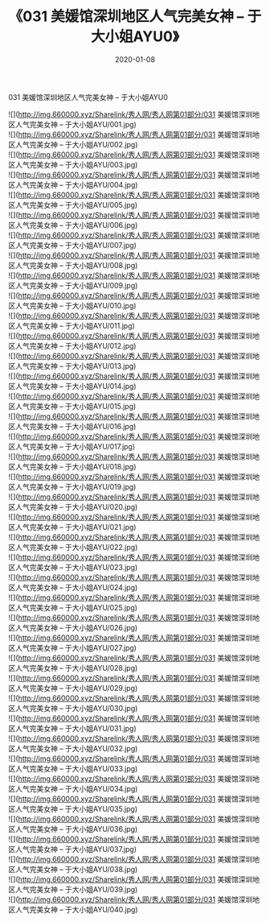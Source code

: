 ﻿---
layout: post
title:  《031 美媛馆深圳地区人气完美女神 – 于大小姐AYU0》
date:   2020-01-08
img: http://img.660000.xyz/Sharelink/秀人网/秀人网第01部分/031 美媛馆深圳地区人气完美女神 – 于大小姐AYU0/000.jpg
categories: [美女, 清纯, 唯美]
---

031 美媛馆深圳地区人气完美女神 – 于大小姐AYU0

  ![](http://img.660000.xyz/Sharelink/秀人网/秀人网第01部分/031 美媛馆深圳地区人气完美女神 – 于大小姐AYU/001.jpg) <br> ![](http://img.660000.xyz/Sharelink/秀人网/秀人网第01部分/031 美媛馆深圳地区人气完美女神 – 于大小姐AYU/002.jpg) <br> ![](http://img.660000.xyz/Sharelink/秀人网/秀人网第01部分/031 美媛馆深圳地区人气完美女神 – 于大小姐AYU/003.jpg) <br> ![](http://img.660000.xyz/Sharelink/秀人网/秀人网第01部分/031 美媛馆深圳地区人气完美女神 – 于大小姐AYU/004.jpg) <br> ![](http://img.660000.xyz/Sharelink/秀人网/秀人网第01部分/031 美媛馆深圳地区人气完美女神 – 于大小姐AYU/005.jpg) <br> ![](http://img.660000.xyz/Sharelink/秀人网/秀人网第01部分/031 美媛馆深圳地区人气完美女神 – 于大小姐AYU/006.jpg) <br> ![](http://img.660000.xyz/Sharelink/秀人网/秀人网第01部分/031 美媛馆深圳地区人气完美女神 – 于大小姐AYU/007.jpg) <br> ![](http://img.660000.xyz/Sharelink/秀人网/秀人网第01部分/031 美媛馆深圳地区人气完美女神 – 于大小姐AYU/008.jpg) <br> ![](http://img.660000.xyz/Sharelink/秀人网/秀人网第01部分/031 美媛馆深圳地区人气完美女神 – 于大小姐AYU/009.jpg) <br> ![](http://img.660000.xyz/Sharelink/秀人网/秀人网第01部分/031 美媛馆深圳地区人气完美女神 – 于大小姐AYU/010.jpg) <br> ![](http://img.660000.xyz/Sharelink/秀人网/秀人网第01部分/031 美媛馆深圳地区人气完美女神 – 于大小姐AYU/011.jpg) <br> ![](http://img.660000.xyz/Sharelink/秀人网/秀人网第01部分/031 美媛馆深圳地区人气完美女神 – 于大小姐AYU/012.jpg) <br> ![](http://img.660000.xyz/Sharelink/秀人网/秀人网第01部分/031 美媛馆深圳地区人气完美女神 – 于大小姐AYU/013.jpg) <br> ![](http://img.660000.xyz/Sharelink/秀人网/秀人网第01部分/031 美媛馆深圳地区人气完美女神 – 于大小姐AYU/014.jpg) <br> ![](http://img.660000.xyz/Sharelink/秀人网/秀人网第01部分/031 美媛馆深圳地区人气完美女神 – 于大小姐AYU/015.jpg) <br> ![](http://img.660000.xyz/Sharelink/秀人网/秀人网第01部分/031 美媛馆深圳地区人气完美女神 – 于大小姐AYU/016.jpg) <br> ![](http://img.660000.xyz/Sharelink/秀人网/秀人网第01部分/031 美媛馆深圳地区人气完美女神 – 于大小姐AYU/017.jpg) <br> ![](http://img.660000.xyz/Sharelink/秀人网/秀人网第01部分/031 美媛馆深圳地区人气完美女神 – 于大小姐AYU/018.jpg) <br> ![](http://img.660000.xyz/Sharelink/秀人网/秀人网第01部分/031 美媛馆深圳地区人气完美女神 – 于大小姐AYU/019.jpg) <br> ![](http://img.660000.xyz/Sharelink/秀人网/秀人网第01部分/031 美媛馆深圳地区人气完美女神 – 于大小姐AYU/020.jpg) <br> ![](http://img.660000.xyz/Sharelink/秀人网/秀人网第01部分/031 美媛馆深圳地区人气完美女神 – 于大小姐AYU/021.jpg) <br> ![](http://img.660000.xyz/Sharelink/秀人网/秀人网第01部分/031 美媛馆深圳地区人气完美女神 – 于大小姐AYU/022.jpg) <br> ![](http://img.660000.xyz/Sharelink/秀人网/秀人网第01部分/031 美媛馆深圳地区人气完美女神 – 于大小姐AYU/023.jpg) <br> ![](http://img.660000.xyz/Sharelink/秀人网/秀人网第01部分/031 美媛馆深圳地区人气完美女神 – 于大小姐AYU/024.jpg) <br> ![](http://img.660000.xyz/Sharelink/秀人网/秀人网第01部分/031 美媛馆深圳地区人气完美女神 – 于大小姐AYU/025.jpg) <br> ![](http://img.660000.xyz/Sharelink/秀人网/秀人网第01部分/031 美媛馆深圳地区人气完美女神 – 于大小姐AYU/026.jpg) <br> ![](http://img.660000.xyz/Sharelink/秀人网/秀人网第01部分/031 美媛馆深圳地区人气完美女神 – 于大小姐AYU/027.jpg) <br> ![](http://img.660000.xyz/Sharelink/秀人网/秀人网第01部分/031 美媛馆深圳地区人气完美女神 – 于大小姐AYU/028.jpg) <br> ![](http://img.660000.xyz/Sharelink/秀人网/秀人网第01部分/031 美媛馆深圳地区人气完美女神 – 于大小姐AYU/029.jpg) <br> ![](http://img.660000.xyz/Sharelink/秀人网/秀人网第01部分/031 美媛馆深圳地区人气完美女神 – 于大小姐AYU/030.jpg) <br> ![](http://img.660000.xyz/Sharelink/秀人网/秀人网第01部分/031 美媛馆深圳地区人气完美女神 – 于大小姐AYU/031.jpg) <br> ![](http://img.660000.xyz/Sharelink/秀人网/秀人网第01部分/031 美媛馆深圳地区人气完美女神 – 于大小姐AYU/032.jpg) <br> ![](http://img.660000.xyz/Sharelink/秀人网/秀人网第01部分/031 美媛馆深圳地区人气完美女神 – 于大小姐AYU/033.jpg) <br> ![](http://img.660000.xyz/Sharelink/秀人网/秀人网第01部分/031 美媛馆深圳地区人气完美女神 – 于大小姐AYU/034.jpg) <br> ![](http://img.660000.xyz/Sharelink/秀人网/秀人网第01部分/031 美媛馆深圳地区人气完美女神 – 于大小姐AYU/035.jpg) <br> ![](http://img.660000.xyz/Sharelink/秀人网/秀人网第01部分/031 美媛馆深圳地区人气完美女神 – 于大小姐AYU/036.jpg) <br> ![](http://img.660000.xyz/Sharelink/秀人网/秀人网第01部分/031 美媛馆深圳地区人气完美女神 – 于大小姐AYU/037.jpg) <br> ![](http://img.660000.xyz/Sharelink/秀人网/秀人网第01部分/031 美媛馆深圳地区人气完美女神 – 于大小姐AYU/038.jpg) <br> ![](http://img.660000.xyz/Sharelink/秀人网/秀人网第01部分/031 美媛馆深圳地区人气完美女神 – 于大小姐AYU/039.jpg) <br> ![](http://img.660000.xyz/Sharelink/秀人网/秀人网第01部分/031 美媛馆深圳地区人气完美女神 – 于大小姐AYU/040.jpg) <br>